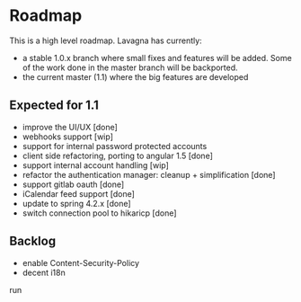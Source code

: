 # Roadmap

This is a high level roadmap. Lavagna has currently:

 - a stable 1.0.x branch where small fixes and features will be added. Some of the work done in the master branch will be backported.
 - the current master (1.1) where the big features are developed

## Expected for 1.1 

 - improve the UI/UX [done]
 - webhooks support [wip]
 - support for internal password protected accounts
 - client side refactoring, porting to angular 1.5 [done]
 - support internal account handling [wip]
 - refactor the authentication manager: cleanup + simplification [done]
 - support gitlab oauth [done]
 - iCalendar feed support [done]
 - update to spring 4.2.x [done]
 - switch connection pool to hikaricp [done]
 
## Backlog

 - enable Content-Security-Policy
 - decent i18n

run
